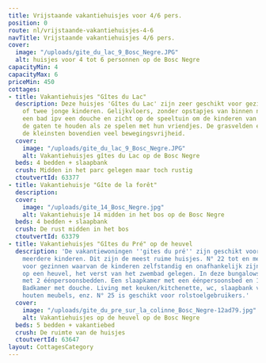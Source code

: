 ```yaml
---
title: Vrijstaande vakantiehuisjes voor 4/6 pers.
position: 0
route: nl/vrijstaande-vakantiehuisjes-4-6
navTitle: Vrijstaande vakantiehuisjes 4/6 pers.
cover:
  image: "/uploads/gite_du_lac_9_Bosc_Negre.JPG"
  alt: huisjes voor 4 tot 6 personnen op de Bosc Negre
capacityMin: 4
capacityMax: 6
priceMin: 450
cottages:
- title: Vakantiehuisjes "Gîtes du Lac"
  description: Deze huisjes 'Gîtes du Lac' zijn zeer geschikt voor gezinnen met één
    of twee jonge kinderen. Gelijkvloers, zonder opstapjes van binnen naar buiten,
    een bad ipv een douche en zicht op de speeltuin om de kinderen van afstand in
    de gaten te houden als ze spelen met hun vriendjes. De grasvelden er omheen geven
    de kleinsten bovendien veel bewegingsvrijheid.
  cover:
    image: "/uploads/gite_du_lac_9_Bosc_Negre.JPG"
    alt: Vakantiehuisjes gîtes du Lac op de Bosc Negre
  beds: 4 bedden + slaapbank
  crush: Midden in het parc gelegen maar toch rustig
  ctoutvertId: 63377
- title: Vakantiehuisje "Gîte de la forêt"
  description: 
  cover:
    image: "/uploads/gite_14_Bosc_Negre.jpg"
    alt: Vakantiehuisje 14 midden in het bos op de Bosc Negre
  beds: 4 bedden + slaapbank
  crush: De rust midden in het bos
  ctoutvertId: 63379
- title: Vakantiehuisjes "Gîtes du Pré" op de heuvel
  description: 'De vakantiewoningen ''gites du pré'' zijn geschikt voor gezinnen met
    meerdere kinderen. Dit zijn de meest ruime huisjes. N° 22 tot en met 25 zijn geschikt
    voor gezinnen waarvan de kinderen zelfstandig en onafhankelijk zijn. Ze liggen
    op een heuvel, het verst van het zwembad gelegen. In deze bungalows : een slaapkamer
    met 2 éénpersoonsbedden. Een slaapkamer met een éénpersoonsbed en 1 stapelbed.
    Badkamer met douche. Living met keuken/kitchenette, wc, slaapbank voor 2 personen,
    houten meubels, enz. N° 25 is geschikt voor rolstoelgebruikers.'
  cover:
    image: "/uploads/gite_du_pre_sur_la_colinne_Bosc_Negre-12ad79.jpg"
    alt: Vakantiehuisjes op de heuvel op de Bosc Negre
  beds: 5 bedden + vakantiebed
  crush: De ruimte van de huisjes
  ctoutvertId: 63647
layout: CottagesCategory
---
```



